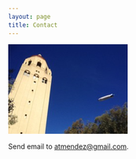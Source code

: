 ```yaml
---
layout: page
title: Contact
---
```

<img src="/images/hoover-airship.jpg">


Send email to <atmendez@gmail.com>.


<!--	<a href="#" id="rw_email_contact">Send Me An Email</a>
	<script type="text/javascript">var _rwObsfuscatedHref0 = "mai";var _rwObsfuscatedHref1 = "lto";var _rwObsfuscatedHref2 = ":at";var _rwObsfuscatedHref3 = "men";var _rwObsfuscatedHref4 = "dez";var _rwObsfuscatedHref5 = "@gm";var _rwObsfuscatedHref6 = "a";var _rwObsfuscatedHref7 = "il";var _rwObsfuscatedHref8 = ".c";var _rwObsfuscatedHref9 = "om";var _rwObsfuscatedHref = _rwObsfuscatedHref0+_rwObsfuscatedHref1+_rwObsfuscatedHref2+_rwObsfuscatedHref3+_rwObsfuscatedHref4+_rwObsfuscatedHref5+_rwObsfuscatedHref6+_rwObsfuscatedHref7+_rwObsfuscatedHref8+_rwObsfuscatedHref9; document.getElementById('rw_email_contact').href = _rwObsfuscatedHref;
	</script> -->
	

